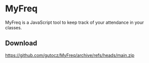 # MyFreq
MyFreq is a JavaScript tool to keep track of your attendance in your classes.

## Download
https://github.com/gutocz/MyFreq/archive/refs/heads/main.zip
